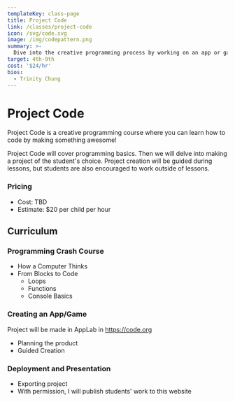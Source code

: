 ```yaml
---
templateKey: class-page
title: Project Code
link: /classes/project-code
icon: /svg/code.svg
image: /img/codepattern.png
summary: >-
  Dive into the creative programming process by working on an app or game with a mentor! Fun and challenging for all skill levels.
target: 4th-9th
cost: '$24/hr'
bios:
  - Trinity Chung
---
```


# Project Code

Project Code is a creative programming course where you can learn how to code by making something awesome! 

Project Code will cover programming basics. Then we will delve into making a project of the student's choice. Project creation will be guided during lessons, but students are also encouraged to work outside of lessons.

### Pricing
* Cost: TBD
* Estimate: $20 per child per hour

## Curriculum

### Programming Crash Course
* How a Computer Thinks
* From Blocks to Code
  * Loops
  * Functions
  * Console Basics

### Creating an App/Game
Project will be made in AppLab in https://code.org
* Planning the product
* Guided Creation

### Deployment and Presentation
* Exporting project
* With permission, I will publish students' work to this website